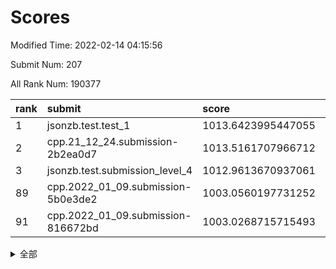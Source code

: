 # Scores

Modified Time: 2022-02-14 04:15:56

Submit Num: 207

All Rank Num: 190377

| rank |               submit               |       score        |       sigma        | pk_num |
| :--- | :--------------------------------- | :----------------- | :----------------- | :----- |
| 1    | jsonzb.test.test_1                 | 1013.6423995447055 | 0.8447783528243605 | 3679   |
| 2    | cpp.21_12_24.submission-2b2ea0d7   | 1013.5161707966712 | 0.814380119352482  | 3680   |
| 3    | jsonzb.test.submission_level_4     | 1012.9613670937061 | 0.8155672890156095 | 3678   |
| 89   | cpp.2022_01_09.submission-5b0e3de2 | 1003.0560197731252 | 0.7198101873209097 | 3683   |
| 91   | cpp.2022_01_09.submission-816672bd | 1003.0268715715493 | 0.705538014234619  | 3682   |


<details>
<summary>全部</summary>

| rank |                 submit                 |       score        |       sigma        | pk_num |
| :--- | :------------------------------------- | :----------------- | :----------------- | :----- |
| 1    | jsonzb.test.test_1                     | 1013.6423995447055 | 0.8447783528243605 | 3679   |
| 2    | cpp.21_12_24.submission-2b2ea0d7       | 1013.5161707966712 | 0.814380119352482  | 3680   |
| 3    | jsonzb.test.submission_level_4         | 1012.9613670937061 | 0.8155672890156095 | 3678   |
| 4    | gobigger.level_3.submission_level_3_38 | 1011.7216850686481 | 0.7753890380353586 | 3676   |
| 5    | gobigger.level_3.submission_level_3_7  | 1011.3226132801504 | 0.7675914593355762 | 3682   |
| 6    | gobigger.level_3.submission_level_3_2  | 1011.1517513450148 | 0.8111345200681456 | 3678   |
| 7    | gobigger.level_3.submission_level_3_10 | 1010.9557851163705 | 0.7723713910882523 | 3674   |
| 8    | gobigger.level_3.submission_level_3_12 | 1010.8766553039346 | 0.7891694606727321 | 3678   |
| 9    | gobigger.level_3.submission_level_3_29 | 1010.8710652518745 | 0.7732426220753102 | 3674   |
| 10   | gobigger.level_3.submission_level_3_23 | 1010.8021671397773 | 0.7910053278493128 | 3682   |
| 11   | gobigger.level_3.submission_level_3_3  | 1010.7982653736278 | 0.7540521434157824 | 3677   |
| 12   | gobigger.level_3.submission_level_3_30 | 1010.7700531821711 | 0.7722119000936628 | 3673   |
| 13   | gobigger.level_3.submission_level_3_16 | 1010.5771335196808 | 0.7545030905345086 | 3681   |
| 14   | gobigger.level_3.submission_level_3_45 | 1010.4777450056131 | 0.7720568694417691 | 3679   |
| 15   | gobigger.level_3.submission_level_3_49 | 1010.3528493849965 | 0.7594541212654592 | 3674   |
| 16   | gobigger.level_3.submission_level_3_40 | 1010.2795497519948 | 0.7644023996203336 | 3678   |
| 17   | gobigger.level_3.submission_level_3_19 | 1010.2601481359164 | 0.7532900807097913 | 3684   |
| 18   | gobigger.level_3.submission_level_3_24 | 1010.2427568190926 | 0.7544528114352349 | 3677   |
| 19   | gobigger.level_3.submission_level_3_26 | 1010.2306898286027 | 0.7693908353314629 | 3678   |
| 20   | gobigger.level_3.submission_level_3_43 | 1010.1900765062793 | 0.7501474668127464 | 3680   |
| 21   | gobigger.level_3.submission_level_3_20 | 1010.1058237404197 | 0.7494608680859602 | 3676   |
| 22   | gobigger.level_3.submission_level_3_1  | 1010.0593340470363 | 0.7486751770498502 | 3678   |
| 23   | gobigger.level_3.submission_level_3_4  | 1009.9634195937068 | 0.7520175187447729 | 3677   |
| 24   | gobigger.level_3.submission_level_3_47 | 1009.9141589820218 | 0.7549599337673519 | 3681   |
| 25   | gobigger.level_3.submission_level_3_31 | 1009.8479872924534 | 0.7785098300709922 | 3681   |
| 26   | gobigger.level_3.submission_level_3_13 | 1009.8090181862827 | 0.7845358965559126 | 3679   |
| 27   | gobigger.level_3.submission_level_3_5  | 1009.8029473707885 | 0.7858112715861817 | 3680   |
| 28   | gobigger.level_3.submission_level_3_6  | 1009.7770674488122 | 0.7406132840454407 | 3676   |
| 29   | gobigger.level_3.submission_level_3_14 | 1009.7598465693782 | 0.7611515584972622 | 3680   |
| 30   | gobigger.level_3.submission_level_3_9  | 1009.7373236355486 | 0.7596979251006106 | 3681   |
| 31   | gobigger.level_3.submission_level_3_15 | 1009.7159392814009 | 0.7599200760869799 | 3684   |
| 32   | gobigger.level_3.submission_level_3_11 | 1009.7057749071632 | 0.7674644961398895 | 3681   |
| 33   | gobigger.level_3.submission_level_3_34 | 1009.6767409903723 | 0.7611331048331991 | 3678   |
| 34   | gobigger.level_3.submission_level_3_18 | 1009.6331450731788 | 0.7602559635290863 | 3677   |
| 35   | gobigger.level_3.submission_level_3_28 | 1009.6019263434509 | 0.7415031201562037 | 3676   |
| 36   | gobigger.level_3.submission_level_3_8  | 1009.5721421708544 | 0.7331035753748252 | 3677   |
| 37   | gobigger.level_3.submission_level_3_41 | 1009.5567133326905 | 0.760133769195055  | 3680   |
| 38   | gobigger.level_3.submission_level_3_48 | 1009.5345963993313 | 0.744462834533721  | 3683   |
| 39   | gobigger.level_3.submission_level_3_35 | 1009.4662218006174 | 0.7758210514230703 | 3677   |
| 40   | gobigger.level_3.submission_level_3_32 | 1009.3646656319531 | 0.7305930648613096 | 3681   |
| 41   | gobigger.level_3.submission_level_3_42 | 1009.3434194512479 | 0.7438605385978941 | 3676   |
| 42   | gobigger.level_3.submission_level_3_36 | 1009.3279328261597 | 0.7471133834506468 | 3682   |
| 43   | gobigger.level_3.submission_level_3_17 | 1009.3015589974545 | 0.7451889397007244 | 3681   |
| 44   | gobigger.level_3.submission_level_3_21 | 1009.2568459176318 | 0.7628325704716881 | 3681   |
| 45   | gobigger.level_3.submission_level_3_39 | 1009.1726140630427 | 0.7421774092416229 | 3679   |
| 46   | gobigger.level_3.submission_level_3_25 | 1009.0622007028844 | 0.7446760724787266 | 3680   |
| 47   | gobigger.level_3.submission_level_3_27 | 1009.0167188813942 | 0.7676506836572982 | 3676   |
| 48   | gobigger.level_3.submission_level_3_46 | 1008.9202386047675 | 0.7558350375865582 | 3681   |
| 49   | gobigger.level_3.submission_level_3_37 | 1008.7674421106692 | 0.7479554630711838 | 3674   |
| 50   | gobigger.level_3.submission_level_3_33 | 1008.643601122048  | 0.7491996271543311 | 3677   |
| 51   | gobigger.level_3.submission_level_3_0  | 1008.6409824722507 | 0.7409057529036727 | 3675   |
| 52   | gobigger.level_3.submission_level_3_44 | 1008.3606165455519 | 0.7514553894715563 | 3680   |
| 53   | gobigger.level_3.submission_level_3_22 | 1008.3602424988402 | 0.7348222009976765 | 3678   |
| 54   | gobigger.level_1.submission_level_1_27 | 1005.0800804464219 | 0.7215530352962669 | 3681   |
| 55   | gobigger.level_1.submission_level_1_6  | 1004.9605067937463 | 0.724593584033717  | 3678   |
| 56   | gobigger.level_1.submission_level_1_39 | 1004.5220950009685 | 0.7216429981349612 | 3678   |
| 57   | gobigger.level_1.submission_level_1_17 | 1004.4476426072886 | 0.7061977074652193 | 3681   |
| 58   | gobigger.level_1.submission_level_1_24 | 1004.384689328779  | 0.7126525145571362 | 3679   |
| 59   | gobigger.level_1.submission_level_1_11 | 1004.1762807743451 | 0.7213597676652621 | 3682   |
| 60   | gobigger.level_1.submission_level_1_36 | 1004.0530128201302 | 0.7202886561171338 | 3680   |
| 61   | gobigger.level_1.submission_level_1_49 | 1003.9964614083002 | 0.7260611841373236 | 3680   |
| 62   | gobigger.level_1.submission_level_1_35 | 1003.987040587366  | 0.716052405550916  | 3673   |
| 63   | gobigger.level_1.submission_level_1_37 | 1003.9273075350143 | 0.7118724024179308 | 3681   |
| 64   | gobigger.level_1.submission_level_1_33 | 1003.8764469714989 | 0.7199447768922265 | 3684   |
| 65   | gobigger.level_1.submission_level_1_22 | 1003.8635314309889 | 0.7072529893187552 | 3680   |
| 66   | gobigger.level_1.submission_level_1_4  | 1003.8539333796139 | 0.7248594446928136 | 3678   |
| 67   | gobigger.level_1.submission_level_1_7  | 1003.8059028130233 | 0.7104517205813008 | 3672   |
| 68   | gobigger.level_1.submission_level_1_16 | 1003.7564895137244 | 0.7086550070546117 | 3675   |
| 69   | gobigger.level_1.submission_level_1_29 | 1003.7486108387351 | 0.7076680489915469 | 3678   |
| 70   | gobigger.level_1.submission_level_1_15 | 1003.7202965817407 | 0.7108739410374114 | 3676   |
| 71   | gobigger.level_1.submission_level_1_2  | 1003.601753807479  | 0.7099821989242195 | 3675   |
| 72   | gobigger.level_1.submission_level_1_47 | 1003.5934585505402 | 0.71636012241501   | 3682   |
| 73   | gobigger.level_1.submission_level_1_45 | 1003.5439918781195 | 0.7193307846519755 | 3679   |
| 74   | gobigger.level_1.submission_level_1_43 | 1003.5387968394765 | 0.7041072892362996 | 3679   |
| 75   | gobigger.level_1.submission_level_1_31 | 1003.5057799406951 | 0.7085813290243649 | 3679   |
| 76   | gobigger.level_1.submission_level_1_23 | 1003.4500026574426 | 0.713789377050082  | 3680   |
| 77   | gobigger.level_1.submission_level_1_21 | 1003.4208654389067 | 0.7209683604953154 | 3677   |
| 78   | gobigger.level_1.submission_level_1_32 | 1003.3555738804228 | 0.7191961345404423 | 3676   |
| 79   | gobigger.level_1.submission_level_1_3  | 1003.348855167949  | 0.730625250173139  | 3681   |
| 80   | gobigger.level_1.submission_level_1_48 | 1003.3391463147121 | 0.7027057564947988 | 3677   |
| 81   | gobigger.level_1.submission_level_1_20 | 1003.3305507261082 | 0.7098190458900889 | 3680   |
| 82   | gobigger.level_1.submission_level_1_5  | 1003.304463360723  | 0.7076095521401319 | 3681   |
| 83   | gobigger.level_1.submission_level_1_42 | 1003.2932303549463 | 0.7188618676352461 | 3678   |
| 84   | gobigger.level_1.submission_level_1_34 | 1003.2848749777211 | 0.7089365112162622 | 3682   |
| 85   | gobigger.level_1.submission_level_1_30 | 1003.2548711954402 | 0.7175429471159844 | 3681   |
| 86   | gobigger.level_1.submission_level_1_10 | 1003.1692241712042 | 0.7304239579966536 | 3680   |
| 87   | gobigger.level_1.submission_level_1_9  | 1003.1294193026457 | 0.7094710865080152 | 3675   |
| 88   | gobigger.level_1.submission_level_1_18 | 1003.05835177417   | 0.7180747840370516 | 3682   |
| 89   | cpp.2022_01_09.submission-5b0e3de2     | 1003.0560197731252 | 0.7198101873209097 | 3683   |
| 90   | gobigger.level_1.submission_level_1_46 | 1003.0450633718701 | 0.7138932374583771 | 3681   |
| 91   | cpp.2022_01_09.submission-816672bd     | 1003.0268715715493 | 0.705538014234619  | 3682   |
| 92   | gobigger.level_1.submission_level_1_26 | 1002.8966047099789 | 0.7042484509368647 | 3680   |
| 93   | gobigger.level_1.submission_level_1_44 | 1002.7555206168727 | 0.7101193959994963 | 3684   |
| 94   | gobigger.level_1.submission_level_1_0  | 1002.682413750118  | 0.7098195417075531 | 3683   |
| 95   | gobigger.level_1.submission_level_1_13 | 1002.67253267095   | 0.7288339811112139 | 3678   |
| 96   | gobigger.level_1.submission_level_1_1  | 1002.6234785271037 | 0.7228801700698542 | 3683   |
| 97   | gobigger.level_1.submission_level_1_25 | 1002.5484837604581 | 0.7087470103730971 | 3678   |
| 98   | gobigger.level_1.submission_level_1_40 | 1002.5474538790733 | 0.7215634852832238 | 3675   |
| 99   | gobigger.level_1.submission_level_1_19 | 1002.4467006500973 | 0.705151767858866  | 3681   |
| 100  | gobigger.level_1.submission_level_1_41 | 1002.2028841707246 | 0.7095478740695408 | 3682   |
| 101  | gobigger.level_1.submission_level_1_12 | 1002.0316312807216 | 0.7057555156510683 | 3678   |
| 102  | gobigger.level_1.submission_level_1_14 | 1001.8719458756844 | 0.7218486079109193 | 3674   |
| 103  | gobigger.level_1.submission_level_1_38 | 1001.8049557681286 | 0.7122753670268366 | 3678   |
| 104  | gobigger.level_1.submission_level_1_28 | 1001.8024383283016 | 0.7069123029402427 | 3679   |
| 105  | gobigger.level_1.submission_level_1_8  | 1001.7643011392861 | 0.7097266832746109 | 3678   |
| 106  | gobigger.random.submission_random_15   | 996.6815865858487  | 0.7181188172260239 | 3677   |
| 107  | gobigger.random.submission_random_38   | 996.6797717666332  | 0.709970629493743  | 3679   |
| 108  | gobigger.random.submission_random_39   | 996.6304991325114  | 0.7059857947185642 | 3679   |
| 109  | gobigger.random.submission_random_49   | 996.6228834552531  | 0.6974058277233802 | 3682   |
| 110  | gobigger.random.submission_random_42   | 996.5574799479642  | 0.7108395593934549 | 3682   |
| 111  | gobigger.random.submission_random_12   | 996.534908197876   | 0.7067196802137612 | 3682   |
| 112  | gobigger.random.submission_random_27   | 996.3785092559219  | 0.7006073464942874 | 3682   |
| 113  | gobigger.random.submission_random_37   | 996.3410955017771  | 0.7181793358111586 | 3681   |
| 114  | gobigger.random.submission_random_48   | 996.3342337975032  | 0.7033434701066602 | 3684   |
| 115  | gobigger.random.submission_random_36   | 996.3180479115213  | 0.7101655372601516 | 3679   |
| 116  | gobigger.random.submission_random_44   | 996.2985214946132  | 0.7193745647880758 | 3677   |
| 117  | gobigger.random.submission_random_0    | 996.2746696717478  | 0.7044975726165803 | 3679   |
| 118  | gobigger.random.submission_random_25   | 996.2558566160786  | 0.709210218554722  | 3676   |
| 119  | gobigger.random.submission_random_23   | 996.1630270897134  | 0.7351014083630729 | 3674   |
| 120  | gobigger.random.submission_random_28   | 996.1539406426147  | 0.7044950871082475 | 3683   |
| 121  | gobigger.random.submission_random_46   | 996.1448358977011  | 0.7134507822888058 | 3676   |
| 122  | gobigger.random.submission_random_19   | 996.1061016953907  | 0.7157936066351452 | 3678   |
| 123  | gobigger.random.submission_random_31   | 996.0891858261541  | 0.7163354747117786 | 3678   |
| 124  | gobigger.random.submission_random_41   | 995.9805609981044  | 0.7058841304733734 | 3680   |
| 125  | gobigger.random.submission_random_21   | 995.9411197918537  | 0.7118317603723934 | 3679   |
| 126  | gobigger.random.submission_random_6    | 995.9218486713057  | 0.6992582999851903 | 3679   |
| 127  | gobigger.random.submission_random_40   | 995.8989865406743  | 0.7093975725618272 | 3682   |
| 128  | gobigger.random.submission_random_18   | 995.7945712995848  | 0.7214536035686016 | 3677   |
| 129  | gobigger.random.submission_random_32   | 995.7751591682459  | 0.70576350438225   | 3680   |
| 130  | gobigger.random.submission_random_26   | 995.7485440900305  | 0.7098812954511835 | 3672   |
| 131  | gobigger.random.submission_random_34   | 995.7452998798065  | 0.6989177475019994 | 3678   |
| 132  | gobigger.random.submission_random_8    | 995.7409947457338  | 0.7128671719312117 | 3680   |
| 133  | gobigger.random.submission_random_30   | 995.7198440332447  | 0.7076916337836587 | 3677   |
| 134  | gobigger.random.submission_random_17   | 995.6691019635418  | 0.7075303008956513 | 3678   |
| 135  | gobigger.random.submission_random_22   | 995.6591689318243  | 0.7072721940526211 | 3680   |
| 136  | gobigger.random.submission_random_5    | 995.6587020416544  | 0.7192075649595554 | 3684   |
| 137  | gobigger.random.submission_random_1    | 995.6480626369196  | 0.7240344591655986 | 3676   |
| 138  | gobigger.random.submission_random_20   | 995.6269715513919  | 0.715945059176658  | 3683   |
| 139  | gobigger.random.submission_random_2    | 995.5585319073714  | 0.7068118666095717 | 3676   |
| 140  | gobigger.random.submission_random_33   | 995.5509257271964  | 0.7082296473886107 | 3675   |
| 141  | gobigger.random.submission_random_47   | 995.5307789782654  | 0.6993107743703258 | 3677   |
| 142  | gobigger.random.submission_random_3    | 995.516070524442   | 0.7297003912794826 | 3680   |
| 143  | gobigger.random.submission_random_4    | 995.5024559423457  | 0.7088147548634343 | 3681   |
| 144  | gobigger.random.submission_random_16   | 995.4859634762844  | 0.7005453921297454 | 3680   |
| 145  | gobigger.random.submission_random_13   | 995.4738562609264  | 0.7093576479403192 | 3678   |
| 146  | gobigger.random.submission_random_29   | 995.4533493713078  | 0.7102800820912827 | 3677   |
| 147  | gobigger.random.submission_random_35   | 995.421121348143   | 0.7184942923268547 | 3680   |
| 148  | gobigger.random.submission_random_7    | 995.1826472306434  | 0.7250109344719217 | 3681   |
| 149  | gobigger.random.submission_random_43   | 995.1297204307514  | 0.7229373160337326 | 3679   |
| 150  | gobigger.random.submission_random_10   | 995.0343203796402  | 0.7164510762260217 | 3676   |
| 151  | gobigger.random.submission_random_11   | 994.8719852229862  | 0.6992446764316375 | 3685   |
| 152  | gobigger.level_2.submission_level_2_16 | 994.8715568663259  | 0.7276167249613938 | 3678   |
| 153  | gobigger.random.submission_random_24   | 994.787865696126   | 0.7181644447111742 | 3679   |
| 154  | gobigger.random.submission_random_45   | 994.7477198826882  | 0.7277125750336091 | 3674   |
| 155  | gobigger.level_2.submission_level_2_49 | 994.5234094193106  | 0.7300510984527816 | 3681   |
| 156  | gobigger.random.submission_random_14   | 994.4145054783394  | 0.7093419768187332 | 3674   |
| 157  | gobigger.random.submission_random_9    | 994.2679692129359  | 0.7288130270345337 | 3678   |
| 158  | gobigger.level_2.submission_level_2_24 | 994.1237635577703  | 0.7113527425209563 | 3677   |
| 159  | gobigger.level_2.submission_level_2_40 | 993.6647103212371  | 0.7380030583232462 | 3679   |
| 160  | gobigger.level_2.submission_level_2_27 | 993.605135540279   | 0.7393503251858347 | 3677   |
| 161  | gobigger.level_2.submission_level_2_26 | 993.5673912685694  | 0.7271831604716087 | 3676   |
| 162  | gobigger.level_2.submission_level_2_4  | 993.5663073296577  | 0.7306752417946227 | 3678   |
| 163  | gobigger.level_2.submission_level_2_14 | 993.3863142634108  | 0.734420665458903  | 3677   |
| 164  | gobigger.level_2.submission_level_2_31 | 993.2825934185714  | 0.7395580980906656 | 3679   |
| 165  | gobigger.level_2.submission_level_2_21 | 993.2686155562775  | 0.74983991736547   | 3679   |
| 166  | gobigger.level_2.submission_level_2_38 | 993.1335555368673  | 0.7457229646676651 | 3682   |
| 167  | gobigger.level_2.submission_level_2_17 | 993.1262099484532  | 0.7402079484587927 | 3677   |
| 168  | gobigger.level_2.submission_level_2_25 | 993.092584331517   | 0.7361107143133818 | 3675   |
| 169  | gobigger.level_2.submission_level_2_23 | 993.0756753938024  | 0.7274822316195786 | 3679   |
| 170  | gobigger.level_2.submission_level_2_13 | 993.0012496653163  | 0.732613486238405  | 3677   |
| 171  | gobigger.level_2.submission_level_2_8  | 992.9550062357563  | 0.7301930333413978 | 3679   |
| 172  | gobigger.level_2.submission_level_2_1  | 992.613251171203   | 0.735821516642273  | 3682   |
| 173  | gobigger.level_2.submission_level_2_44 | 992.507536847389   | 0.7476352219598023 | 3681   |
| 174  | gobigger.level_2.submission_level_2_47 | 992.4821799426168  | 0.7382013105371833 | 3682   |
| 175  | gobigger.level_2.submission_level_2_36 | 992.4312147283506  | 0.7357797595106201 | 3676   |
| 176  | gobigger.level_2.submission_level_2_6  | 992.3880667723854  | 0.7487191566864542 | 3676   |
| 177  | gobigger.level_2.submission_level_2_2  | 992.387733134932   | 0.7374839103232259 | 3676   |
| 178  | gobigger.level_2.submission_level_2_42 | 992.3117185355792  | 0.7408688078838629 | 3680   |
| 179  | gobigger.level_2.submission_level_2_37 | 992.2599033913359  | 0.7403094473420436 | 3678   |
| 180  | gobigger.level_2.submission_level_2_45 | 992.1531673011153  | 0.7376920447889873 | 3679   |
| 181  | gobigger.level_2.submission_level_2_43 | 992.1103754928957  | 0.7371383099011697 | 3677   |
| 182  | gobigger.level_2.submission_level_2_29 | 992.1059260954632  | 0.7324555768819008 | 3679   |
| 183  | gobigger.level_2.submission_level_2_48 | 992.0905029740003  | 0.750882549408911  | 3678   |
| 184  | gobigger.level_2.submission_level_2_22 | 991.9835664143933  | 0.7509023691622493 | 3675   |
| 185  | gobigger.level_2.submission_level_2_0  | 991.9715304767395  | 0.7522484254912476 | 3678   |
| 186  | gobigger.level_2.submission_level_2_10 | 991.9488661088574  | 0.7365127723469007 | 3681   |
| 187  | gobigger.level_2.submission_level_2_15 | 991.9337291808491  | 0.7446005090289811 | 3683   |
| 188  | gobigger.level_2.submission_level_2_20 | 991.839163517038   | 0.7590544921415856 | 3680   |
| 189  | gobigger.level_2.submission_level_2_9  | 991.8360720174574  | 0.7391937949267283 | 3676   |
| 190  | gobigger.level_2.submission_level_2_7  | 991.8228564577452  | 0.7481843295315033 | 3682   |
| 191  | gobigger.level_2.submission_level_2_5  | 991.7939213753117  | 0.7554025185889769 | 3682   |
| 192  | gobigger.level_2.submission_level_2_39 | 991.785998015836   | 0.7523662351191138 | 3679   |
| 193  | gobigger.level_2.submission_level_2_41 | 991.7144090281497  | 0.7498120477053857 | 3677   |
| 194  | gobigger.level_2.submission_level_2_12 | 991.7015406959532  | 0.7512372287940754 | 3680   |
| 195  | gobigger.level_2.submission_level_2_28 | 991.6944363950206  | 0.7478422326937878 | 3682   |
| 196  | gobigger.level_2.submission_level_2_46 | 991.5778290311915  | 0.7536153658983418 | 3681   |
| 197  | gobigger.level_2.submission_level_2_33 | 991.5383814999308  | 0.7631153866123173 | 3677   |
| 198  | gobigger.level_2.submission_level_2_34 | 991.3400529104977  | 0.739868276762396  | 3672   |
| 199  | gobigger.level_2.submission_level_2_35 | 991.1868427486933  | 0.7498718128281271 | 3676   |
| 200  | gobigger.level_2.submission_level_2_18 | 991.0826390675853  | 0.7482803831475316 | 3677   |
| 201  | gobigger.level_2.submission_level_2_19 | 990.9554367390219  | 0.7490766084368179 | 3677   |
| 202  | gobigger.level_2.submission_level_2_32 | 990.918736601073   | 0.7537299293539681 | 3679   |
| 203  | gobigger.level_2.submission_level_2_3  | 990.912072372615   | 0.7627980990785529 | 3681   |
| 204  | gobigger.level_2.submission_level_2_30 | 990.7608744639032  | 0.7630523966610451 | 3674   |
| 205  | gobigger.level_2.submission_level_2_11 | 990.7479319934324  | 0.7747832780615306 | 3682   |
| 206  | gobigger.none.submission_none_1        | 977.981528005177   | 1.2559986994281702 | 3680   |
| 207  | gobigger.none.submission_none_0        | 975.6058708732417  | 1.5409019652611697 | 3681   |

</details>